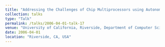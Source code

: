 ```yaml
---
title: "Addressing the Challenges of Chip Multiprocessors using Autonomic Software"
collection: talks
type: "Talk"
permalink: /talks/2006-04-01-talk-17
venue: "University of California, Riverside, Department of Computer Science"
date: 2006-04-01
location: "Riverside, CA, USA"
---
```

